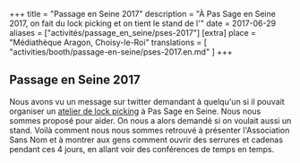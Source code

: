 +++
title = "Passage en Seine 2017"
description = "À Pas Sage en Seine 2017, on fait du lock picking et on tient le stand de l'"
date = 2017-06-29
aliases = ["activités/passage_en_seine/pses-2017"]
[extra]
place = "Médiathèque Aragon, Choisy-le-Roi"
translations = [
    "activities/booth/passage-en-seine/pses-2017.en.md"
]
+++

## Passage en Seine 2017

Nous avons vu un message sur twitter demandant à quelqu'un si il pouvait
organiser un [atelier de lock
picking](@/activities/workshops/lock-picking/session-pses-1.fr.md) à Pas Sage
en Seine.
Nous nous sommes proposé pour aider. On nous a alors demandé si on voulait
aussi un stand.
Voilà comment nous nous sommes retrouvé à présenter l'Association Sans Nom et à
montrer aux gens comment ouvrir des serrures et cadenas pendant ces 4 jours,
en allant voir des conférences de temps en temps.
